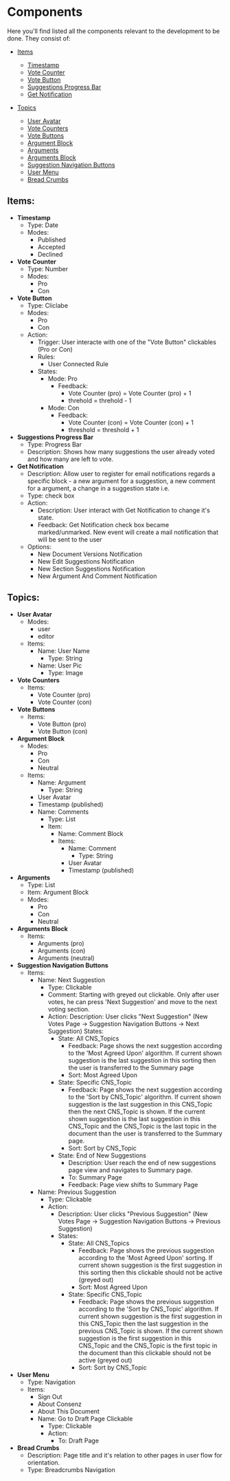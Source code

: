 # <a id="top"></a> Components 
Here you'll find listed all the components relevant to the development to be done. They consist of:
- [Items](#items)
  - [Timestamp](#timestamp)
  - [Vote Counter](#vote-counter)
  - [Vote Button](#vote-button)
  - [Suggestions Progress Bar](#suggestions-progress-bar)
  - [Get Notification](#get-notification)

- [Topics](#topics)
  - [User Avatar](#user-avatar)
  - [Vote Counters](#vote-counters)
  - [Vote Buttons](#vote-buttons)
  - [Argument Block](#argument-block)
  - [Arguments](#arguments)
  - [Arguments Block](#arguments-block)
  - [Suggestion Navigation Buttons](#suggestion-navigation-buttons)
  - [User Menu](#user-menu)
  - [Bread Crumbs](#bread-crumbs)
  

## <a id="items"></a> Items:
- __Timestamp__<a id="timestamp"></a>
  - Type: Date
  - Modes:
    - Published
    - Accepted
    - Declined
- __Vote Counter__<a id="vote-counter"></a>
  - Type: Number
  - Modes:
    - Pro
    - Con
- __Vote Button__<a id="vote-button"></a>
  - Type: Cliclabe
  - Modes:
    - Pro
    - Con
  - Action:
    - Trigger: User interacte with one of the "Vote Button" clickables (Pro or Con)
    - Rules:
      - User Connected Rule
    - States:
      - Mode: Pro
        - Feedback:
          - Vote Counter (pro) = Vote Counter (pro) + 1
          - threhold = threhold - 1
      - Mode: Con
        - Feedback:
          - Vote Counter (con) = Vote Counter (con) + 1
          - threshold = threshold + 1
- __Suggestions Progress Bar__<a id="suggestions-progress-bar"></a>
  - Type: Progress Bar
  - Description: Shows how many suggestions the user already voted and how many are left to vote.
- __Get Notification__<a id="get-notification"></a>
  - Description: Allow user to register for email notifications regards a specific block - a new argument for a suggestion, a new comment for a argument, a change in a suggestion state i.e.
  - Type: check box
  - Action:
    - Description: User interact with Get Notification to change it's state.
    - Feedback: Get Notification check box became marked/unmarked. New event will create a mail notification that will be sent to the user
  - Options:
    - New Document Versions Notification
    - New Edit Suggestions Notification
    - New Section Suggestions Notification
    - New Argument And Comment Notification

## <a id="topics"></a> Topics:
- __User Avatar__<a id="user-avatar"></a>
  - Modes:
    - user
    - editor
  - Items:
    - Name: User Name
      - Type: String
    - Name: User Pic
      - Type: Image
- __Vote Counters__<a id="vote-counters"></a>
  - Items:
    - Vote Counter (pro)
    - Vote Counter (con)
- __Vote Buttons__<a id="vote-buttons"></a>
  - Items:
    - Vote Button (pro)
    - Vote Button (con)
- __Argument Block__<a id="argument-block"></a>
  - Modes:
    - Pro
    - Con
    - Neutral
  - Items:
    - Name: Argument
      - Type: String
    - User Avatar
    - Timestamp (published)
    - Name: Comments
      - Type: List
      - Item:
        - Name: Comment Block
        - Items:
          - Name: Comment
            - Type: String
          - User Avatar
          - Timestamp (published)
- __Arguments__<a id="arguments"></a>
  - Type: List
  - Item: Argument Block
  - Modes:
    - Pro
    - Con
    - Neutral
- __Arguments Block__<a id="arguments-block"></a>
  - Items:
    - Arguments (pro)
    - Arguments (con)
    - Arguments (neutral)
- __Suggestion Navigation Buttons__<a id="suggestion-navigation-buttons"></a>
  - Items:
    - Name: Next Suggestion
      - Type: Clickable
      - Comment: Starting with greyed out clickable. Only after user votes, he can press 'Next Suggestion' and move to the next voting section.
      - Action:
        Description: User clicks "Next Suggestion" (New Votes Page -> Suggestion Navigation Buttons -> Next Suggestion)
        States:
          - State: All CNS_Topics
            - Feedback: Page shows the next suggestion according to the 'Most Agreed Upon' algorithm. If current shown suggestion is the last suggestion in this sorting then the user is transferred to the Summary page
            - Sort: Most Agreed Upon
          - State: Specific CNS_Topic
            - Feedback: Page shows the next suggestion according to the 'Sort by CNS_Topic' algorithm. If current shown suggestion is the last suggestion in this CNS_Topic then the next CNS_Topic is shown. If the current shown suggestion is the last suggestion in this CNS_Topic and the CNS_Topic is the last topic in the document than the user is transferred to the Summary page.
            - Sort: Sort by CNS_Topic
          - State: End of New Suggestions
            - Description: User reach the end of new suggestions page view and navigates to Summary page.
            - To: Summary Page
            - Feedback: Page view shifts to Summary Page
    - Name: Previous Suggestion
      - Type: Clickable
      - Action:
        - Description: User clicks "Previous Suggestion" (New Votes Page -> Suggestion Navigation Buttons -> Previous Suggestion)
        - States:
          - State: All CNS_Topics
            - Feedback: Page shows the previous suggestion according to the 'Most Agreed Upon' sorting. If current shown suggestion is the first suggestion in this sorting then this clickable should not be active (greyed out)
            - Sort: Most Agreed Upon
          - State: Specific CNS_Topic
            - Feedback: Page shows the previous suggestion according to the 'Sort by CNS_Topic' algorithm. If current shown suggestion is the first suggestion in this CNS_Topic then the last suggestion in the previous CNS_Topic is shown. If the current shown suggestion is the first suggestion in this CNS_Topic and the CNS_Topic is the first topic in the document than this clickable should not be active (greyed out)
            - Sort: Sort by CNS_Topic
- <a id="user-menu">__User Menu__</a>
  - Type: Navigation
  - Items:
    - Sign Out
    - About Consenz
    - About This Document
    - Name: Go to Draft Page Clickable
      - Type: Clickable
      - Action:
        - To: Draft Page
- __Bread Crumbs__<a id="bread-crumbs"></a>
  - Description: Page title and it's relation to other pages in user flow for orientation.
  - Type: Breadcrumbs Navigation
